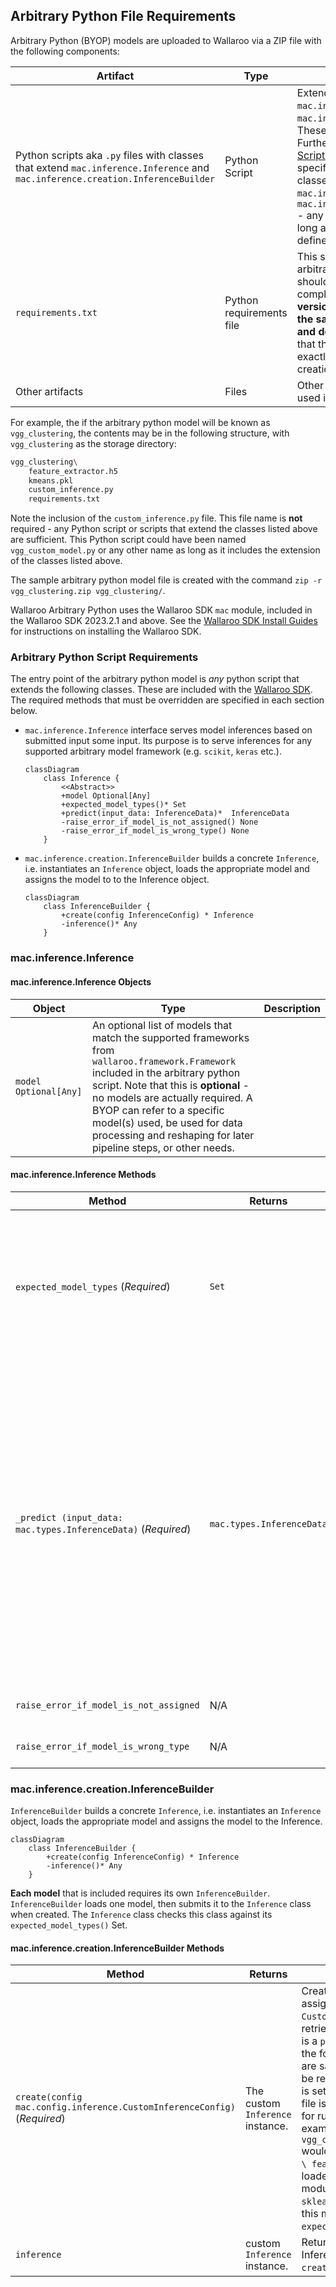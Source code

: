 ## Arbitrary Python File Requirements

Arbitrary Python (BYOP) models are uploaded to Wallaroo via a ZIP file with the following components:

| Artifact | Type | Description |
|---|---|---|
| Python scripts aka `.py` files with classes that extend `mac.inference.Inference` and `mac.inference.creation.InferenceBuilder` | Python Script | Extend the classes `mac.inference.Inference` and `mac.inference.creation.InferenceBuilder`.  These are included with the [Wallaroo SDK](https://docs.wallaroo.ai/wallaroo-developer-guides/wallaroo-sdk-guides/#data-type-conditions).  Further details are in [Arbitrary Python Script Requirements](https://docs.wallaroo.ai/wallaroo-developer-guides/wallaroo-sdk-guides/wallaroo-sdk-essentials-guide/wallaroo-sdk-model-uploads/wallaroo-sdk-model-arbitrary-python/).  Note that there is no specified naming requirements for the classes that extend `mac.inference.Inference` and `mac.inference.creation.InferenceBuilder` - any qualified class name is sufficient as long as these two classes are extended as defined below. |
| `requirements.txt` | Python requirements file | This sets the Python libraries used for the arbitrary python model.  These libraries should be targeted for Python 3.8 compliance.  **These requirements and the versions of libraries should be exactly the same between creating the model and deploying it in Wallaroo**.  This insures that the script and methods will function exactly the same as during the model creation process. |
| Other artifacts | Files | Other models, files, and other artifacts used in support of this model. |

For example, the if the arbitrary python model will be known as `vgg_clustering`, the contents may be in the following structure, with `vgg_clustering` as the storage directory:

```bash
vgg_clustering\
    feature_extractor.h5
    kmeans.pkl
    custom_inference.py
    requirements.txt
```

Note the inclusion of the `custom_inference.py` file.  This file name is **not** required - any Python script or scripts that extend the classes listed above are sufficient.  This Python script could have been named `vgg_custom_model.py` or any other name as long as it includes the extension of the classes listed above.

The sample arbitrary python model file is  created with the command `zip -r vgg_clustering.zip vgg_clustering/`.

Wallaroo Arbitrary Python uses the Wallaroo SDK `mac` module, included in the Wallaroo SDK 2023.2.1 and above.  See the [Wallaroo SDK Install Guides](https://docs.wallaroo.ai/wallaroo-developer-guides/wallaroo-sdk-guides/wallaroo-sdk-install-guides/) for instructions on installing the Wallaroo SDK.

### Arbitrary Python Script Requirements

The entry point of the arbitrary python model is *any* python script that extends the following classes.  These are included with the [Wallaroo SDK](https://docs.wallaroo.ai/wallaroo-developer-guides/wallaroo-sdk-guides/wallaroo-sdk-install-guides/).  The required methods that must be overridden are specified in each section below.

* `mac.inference.Inference` interface serves model inferences based on submitted input some input. Its purpose is to serve inferences for any supported arbitrary model framework (e.g. `scikit`, `keras` etc.).

  ```mermaid
  classDiagram
      class Inference {
          <<Abstract>>
          +model Optional[Any]
          +expected_model_types()* Set
          +predict(input_data: InferenceData)*  InferenceData
          -raise_error_if_model_is_not_assigned() None
          -raise_error_if_model_is_wrong_type() None
      }
  ```

* `mac.inference.creation.InferenceBuilder` builds a concrete `Inference`, i.e. instantiates an `Inference` object, loads the appropriate model and assigns the model to to the Inference object.

  ```mermaid
  classDiagram
      class InferenceBuilder {
          +create(config InferenceConfig) * Inference
          -inference()* Any
      }
  ```

### mac.inference.Inference

#### mac.inference.Inference Objects

| Object | Type | Description |
|---|---|---|
| `model Optional[Any]` | An optional list of models that match the supported frameworks from `wallaroo.framework.Framework` included in the arbitrary python script.  Note that this is **optional** - no models are actually required.  A BYOP can refer to a specific model(s) used, be used for data processing and reshaping for later pipeline steps, or other needs. |

#### mac.inference.Inference Methods

| Method | Returns | Description |
|---|---|---|
| `expected_model_types` (*Required*) | `Set` | Returns a Set of models expected for the inference.  The set of models must match the [Wallaroo supported model frameworks](https://docs.wallaroo.ai/wallaroo-developer-guides/wallaroo-sdk-guides/wallaroo-sdk-essentials-guide/wallaroo-sdk-model-uploads/).  Typically this is a set of one.  Wallaroo checks the expected model types to verify that the model submitted through the `InferenceBuilder` method matches what this `Inference` class expects. |
| `_predict (input_data: mac.types.InferenceData)` (*Required*) |  `mac.types.InferenceData` | The entry point for the Wallaroo inference with the following input and output parameters that are defined when the model is updated. <ul><li>`mac.types.InferenceData`: The **input** `InferenceData` is a dictionary of numpy arrays derived from the `input_schema` detailed when the model is uploaded, defined in PyArrow.Schema format.</li><li>`mac.types.InferenceData`:  The **output** is a dictionary of numpy arrays as defined by the output paraemters defined in PyArrow.Schema format.</li></ul>  The `InferenceDataValidationError` exception is raised when the input data does not match `mac.types.InferenceData`. |
| `raise_error_if_model_is_not_assigned` | N/A | Error when `expected_model_types` is not set. |
| `raise_error_if_model_is_wrong_type` | N/A | Error when the model does not match the `expected_model_types`. |

### mac.inference.creation.InferenceBuilder

`InferenceBuilder` builds a concrete `Inference`, i.e. instantiates an `Inference` object, loads the appropriate model and assigns the model to the Inference.

```mermaid
classDiagram
    class InferenceBuilder {
        +create(config InferenceConfig) * Inference
        -inference()* Any
    }
```

**Each model** that is included requires its own `InferenceBuilder`.  `InferenceBuilder` loads one model, then submits it to the `Inference` class when created.  The `Inference` class checks this class against its `expected_model_types()` Set.

#### mac.inference.creation.InferenceBuilder Methods

| Method | Returns | Description |
|---|---|---|
| `create(config mac.config.inference.CustomInferenceConfig)` (*Required*) |  The custom `Inference` instance. | Creates an Inference subclass, then assigns a model and attributes.  The `CustomInferenceConfig` is used to retrieve the `config.model_path`, which is a `pathlib.Path object` pointing to the folder where the model artifacts are saved.  **Every** artifact loaded must be relative to `config.model_path`.  This is set when the arbitrary python .zip file is uploaded and the environment for running it in Wallaroo is set.  For example:  loading the artifact `vgg_clustering\feature_extractor.h5` would be set with `config.model_path \ feature_extractor.h5`.  The model loaded must match an existing module.  For our example, this is `from sklearn.cluster import KMeans`, and this must match the `Inference` `expected_model_types`.  |
| `inference` | custom `Inference` instance. | Returns the instantiated custom Inference object created from the `create` method. |
